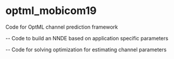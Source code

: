 # optml_mobicom19
Code for OptML channel prediction framework

-- Code to build an NNDE based on application specific parameters

-- Code for solving optimization for estimating channel parameters
